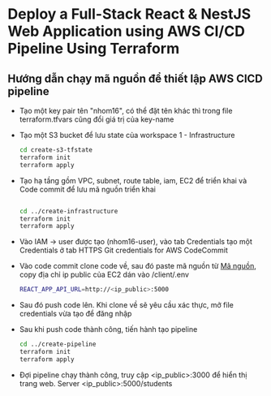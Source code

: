 # Deploy a Full-Stack React & NestJS Web Application using AWS CI/CD Pipeline Using Terraform

## Hướng dẫn chạy mã nguồn để thiết lập AWS CICD pipeline

- Tạo một key pair tên "nhom16", có thể đặt tên khác thì trong file terraform.tfvars cũng đổi giá trị của key-name
- Tạo một S3 bucket để lưu state của workspace 1 - Infrastructure
  
  ``` bash
  cd create-s3-tfstate
  terraform init
  terraform apply
  ```
  
- Tạo hạ tầng gồm VPC, subnet, route table, iam, EC2 để triển khai và Code commit để lưu mã nguồn triển khai
  ``` bash
  
  cd ../create-infrastructure
  terraform init
  terraform apply
  ```
  
- Vào IAM -> user được tạo (nhom16-user), vào tab Credentials tạo một Credentials ở tab HTTPS Git credentials for AWS CodeCommit
- Vào code commit clone code về, sau đó paste mã nguồn từ [Mã nguồn](https://github.com/Zquan315/NT548-DevOps-Project), copy địa chỉ ip public của EC2 dán vào /client/.env

  ``` bash
  REACT_APP_API_URL=http://<ip_public>:5000
  ```
  
- Sau đó push code lên. Khi clone về sẽ yêu cầu xác thực, mở file credentials vừa tạo để đăng nhập
- Sau khi push code thành công, tiến hành tạo pipeline

  ``` bash
  cd ../create-pipeline
  terraform init
  terraform apply
  ```
  
- Đợi pipeline chạy thành công, truy cập <ip_public>:3000 để hiển thị trang web. Server <ip_public>:5000/students
